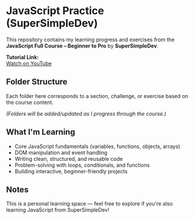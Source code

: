 # JavaScript Practice (SuperSimpleDev)

This repository contains my learning progress and exercises from the **JavaScript Full Course – Beginner to Pro** by **SuperSimpleDev**.

**Tutorial Link:**  
[Watch on YouTube](https://www.youtube.com/watch?v=EerdGm-ehJQ)

## Folder Structure

Each folder here corresponds to a section, challenge, or exercise based on the course content.  

_(Folders will be added/updated as I progress through the course.)_

## What I'm Learning

- Core JavaScript fundamentals (variables, functions, objects, arrays)  
- DOM manipulation and event handling  
- Writing clean, structured, and reusable code  
- Problem-solving with loops, conditionals, and functions  
- Building interactive, beginner-friendly projects  

## Notes

This is a personal learning space — feel free to explore if you're also learning JavaScript from SuperSimpleDev!
